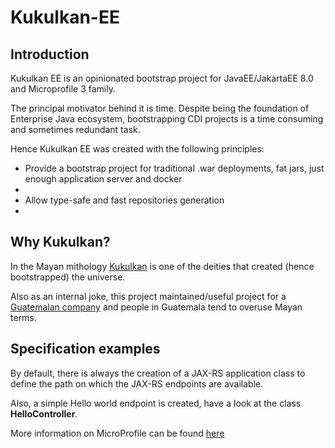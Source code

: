 # Kukulkan-EE

## Introduction

Kukulkan EE is an opinionated bootstrap project for JavaEE/JakartaEE 8.0 and Microprofile 3 family.

The principal motivator behind it is time. Despite being the foundation of Enterprise Java ecosystem, bootstrapping CDI projects is a time consuming and sometimes redundant task.

Hence Kukulkan EE was created with the following principles:

* Provide a bootstrap project for traditional .war deployments, fat jars, just enough application server and docker
*
* Allow type-safe and fast repositories generation
* 




## Why Kukulkan?

In the Mayan mithology [Kukulkan](https://en.wikipedia.org/wiki/Kukulkan) is one of the deities that created (hence bootstrapped) the universe.

Also as an internal joke, this project maintained/useful project for a [Guatemalan company](https://www.nabenik.com/) and people in Guatemala tend  to overuse Mayan terms.


## Specification examples

By default, there is always the creation of a JAX-RS application class to define the path on which the JAX-RS endpoints are available.

Also, a simple Hello world endpoint is created, have a look at the class **HelloController**.

More information on MicroProfile can be found [here](https://microprofile.io/)















